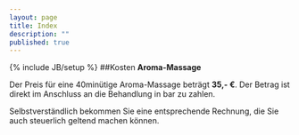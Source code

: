 ```yaml
---
layout: page
title: Index
description: ""
published: true
---
```


{% include JB/setup %}
##Kosten **Aroma-Massage**

Der Preis für eine 40minütige Aroma-Massage beträgt **35,- €**. Der Betrag ist direkt im Anschluss an die Behandlung in bar zu zahlen. 

Selbstverständlich bekommen Sie eine entsprechende Rechnung, die Sie auch steuerlich geltend machen können.